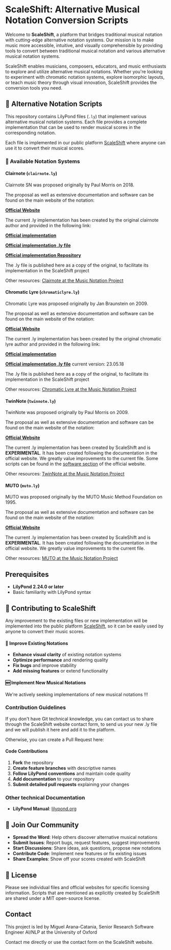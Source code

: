 # ScaleShift: Alternative Musical Notation Conversion Scripts

Welcome to **ScaleShift**, a platform that bridges traditional musical notation with cutting-edge alternative notation systems. Our mission is to make music more accessible, intuitive, and visually comprehensible by providing tools to convert between traditional musical notation and various alternative musical notation systems.

ScaleShift enables musicians, composers, educators, and music enthusiasts to explore and utilize alternative musical notations. Whether you're looking to experiment with chromatic notation systems, explore isomorphic layouts, or teach music theory through visual innovation, ScaleShift provides the conversion tools you need.

## 🎼 Alternative Notation Scripts

This repository contains LilyPond files (`.ly`) that implement various alternative musical notation systems. Each file provides a complete implementation that can be used to render musical scores in the corresponding notation.

Each file is implemented in our public platform [ScaleShift](http://scaleshift.app) where anyone can use it to convert their musical scores.

### 📁 Available Notation Systems

#### **Clairnote** (`clairnote.ly`)

Clairnote SN was proposed originally by Paul Morris on 2018.

The proposal as well as extensive documentation and software can be found on the main website of the notation:

[**Official Website**](http://clairnote.org)

The current .ly implementation has been created by the original clairnote author and provided in the following link:

[**Official implementation**](https://clairnote.org/software/#creating)

[**Official implementation .ly file**](https://clairnote.org/lilypond/clairnote.ly)

[**Official implementation Repository**](https://gitlab.com/paulmorris/lilypond-clairnote)

The .ly file is published here as a copy of the original, to facilitate its implementation in the ScaleShift project

Other resources: [Clairnote at the Music Notation Project](https://musicnotation.org/system/clairnote-sn-paul-morris/)


#### **Chromatic Lyre** (`chromaticlyre.ly`)

Chromatic Lyre was proposed originally by Jan Braunstein on 2009.

The proposal as well as extensive documentation and software can be found on the main website of the notation:

[**Official Website**](http://www.delos.cz/en/sheet_music/chromatic_lyre_notation.html)

The current .ly implementation has been created by the original chromatic lyre author and provided in the following link:

[**Official implementation**](http://www.delos.cz/en/sheet_music/lyrebird.html)

[**Official implementation .ly file**](http://www.delos.cz/en/sheet_music/lyrebird.ly) current version: 23.05.18

The .ly file is published here as a copy of the original, to facilitate its implementation in the ScaleShift project

Other resources: [Chromatic Lyre at the Music Notation Project](https://musicnotation.org/system/chromatic-lyre-notation-by-jan-braunstein/)


#### **TwinNote** (`twinnote.ly`)

TwinNote was proposed originally by Paul Morris on 2009.

The proposal as well as extensive documentation and software can be found on the main website of the notation:

[**Official Website**](https://twinnote.clairnote.org/)

The current .ly implementation has been created by ScaleShift and is **EXPERIMENTAL**. It has been created following the documentation in the official website. We greatly value improvements to the current file. Some scripts can be found in the [software section](https://twinnote.clairnote.org/software/) of the official website.

Other resources: [TwinNote at the Music Notation Project](https://musicnotation.org/system/twinnote-by-paul-morris/)


#### **MUTO** (`muto.ly`)

MUTO was proposed originally by the MUTO Music Method Foundation on 1995.

The proposal as well as extensive documentation and software can be found on the main website of the notation:

[**Official Website**](https://muto-method.com/en/index.html)

The current .ly implementation has been created by ScaleShift and is **EXPERIMENTAL**. It has been created following the documentation in the official website. We greatly value improvements to the current file.

Other resources: [MUTO at the Music Notation Project](https://musicnotation.org/system/muto-notation-by-muto-foundation/)



## Prerequisites

- **LilyPond 2.24.0 or later**
- Basic familiarity with LilyPond syntax


## 🤝 Contributing to ScaleShift

Any improvement to the existing files or new implementation will be implemented into the public platform [ScaleShift](http://scaleshift.app), so it can be easily used by anyone to convert their music scores.

#### 🔧 **Improve Existing Notations**
- **Enhance visual clarity** of existing notation systems
- **Optimize performance** and rendering quality
- **Fix bugs** and improve stability
- **Add missing features** or extend functionality

#### 🆕 **Implement New Musical Notations**
We're actively seeking implementations of new musical notations !!!

### Contribution Guidelines

If you don't have Git technical knowledge, you can contact us to share through the ScaleShift website contact form, to send us your new .ly file and we will publish it here and add it to the platform.

Otherwise, you can create a Pull Request here:

#### Code Contributions
1. **Fork** the repository
2. **Create feature branches** with descriptive names
3. **Follow LilyPond conventions** and maintain code quality
4. **Add documentation** to your repository
5. **Submit detailed pull requests** explaining your changes

### Other technical Documentation
- **LilyPond Manual**: [lilypond.org](http://lilypond.org/doc/)

## 🌟 Join Our Community

- **Spread the Word**: Help others discover alternative musical notations
- **Submit Issues**: Report bugs, request features, suggest improvements
- **Start Discussions**: Share ideas, ask questions, propose new notations
- **Contribute Code**: Implement new features or fix existing issues
- **Share Examples**: Show off your scores created with ScaleShift

## 📄 License

Please see individual files and official websites for specific licensing information. Scripts that are mentioned as explicitly created by ScaleShift are shared under a MIT open-source license.


## Contact

This project is led by Miguel Arana-Catania, Senior Research Software Engineer AI/NLP at the University of Oxford

Contact me directly or use the contact form on the ScaleShift website.

